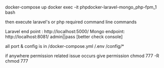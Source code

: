 
docker-compose up
docker exec -it phpdocker-laravel-mongo_php-fpm_1 bash

then execute laravel's or php required command line commands


Laravel end point :
  http://localhost:5000/
Mongo endpoint:
  http://localhost:8081/
    admin||pass [better check console]



all port & config is in
  /docker-compose.yml
  /.env
  /config/*


if anywhere permission related issue occurs give permission
chmod 777 <folder> -R
chmod 777 <file>

